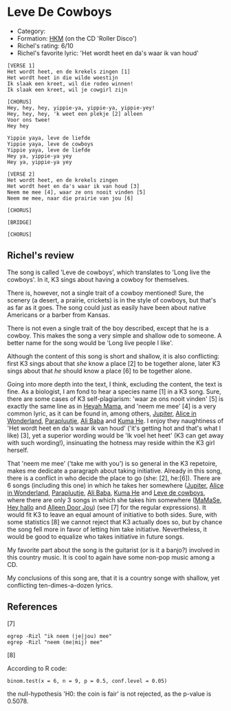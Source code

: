 # Leve De Cowboys

 * Category: 
 * Formation: [HKM](Hkm.md) (on the CD 'Roller Disco')
 * Richel's rating: 6/10
 * Richel's  favorite lyric: 'Het wordt heet en da's waar ik van houd'

```
[VERSE 1]
Het wordt heet, en de krekels zingen [1]
Het wordt heet in die wilde woestijn
Ik slaak een kreet, wil die rodeo winnen!
Ik slaak een kreet, wil je cowgirl zijn

[CHORUS]
Hey, hey, hey, yippie-ya, yippie-ya, yippie-yey!
Hey, hey, hey, 'k weet een plekje [2] alleen 
Voor ons twee!
Hey hey

Yippie yaya, leve de liefde
Yippie yaya, leve de cowboys
Yippie yaya, leve de liefde
Hey ya, yippie-ya yey
Hey ya, yippie-ya yey

[VERSE 2]
Het wordt heet, en de krekels zingen
Het wordt heet en da's waar ik van houd [3]
Neem me mee [4], waar ze ons nooit vinden [5]
Neem me mee, naar die prairie van jou [6]

[CHORUS]

[BRIDGE]

[CHORUS]
```

## Richel's review

The song is called 'Leve de cowboys', which translates to 'Long live the
cowboys'. In it, K3 sings about having a cowboy for themselves.

There is, however, not a single trait of a cowboy mentioned! Sure, the
scenery (a desert, a prairie, crickets) is in the style of cowboys,
but that's as far as it goes. The song could just as easily have been
about native Americans or a barber from Kansas.

There is not even a single trait of the boy described, except that
he is a cowboy. This makes the song a very simple and shallow ode
to someone. A better name for the song would be 'Long live people I like'.

Although the content of this song is short and shallow, it is also conflicting:
first K3 sings about that *she* know a place [2] to be together alone, 
later K3 sings about that *he* should know a place [6] to be together alone.

Going into more depth into the text, I think, excluding the content,
the text is fine. As a biologist, I am fond to hear a species name [1] 
in a K3 song. Sure, there are some cases of K3 self-plagiarism: 
'waar ze ons nooit vinden' [5] is exactly the same line as 
in [Heyah Mama](HeyahMama.md), and 'neem me mee' [4] is a very common 
lyric, as it can be found in, 
among others, [Jupiter](Jupiter.md), [Alice in Wonderland](AliceInWonderland.md),
[Parapluutje](Parapluutje.md), [Ali Baba](AliBaba.md) and
[Kuma He](KumaHe.md). I enjoy they naughtiness 
of 'Het wordt heet en da's waar ik van houd' ('it's getting hot and
that's what I like) [3], yet a superior wording would be 'Ik voel het 
heet' (K3 can get away with such wording!), insinuating the hotness may
reside within the K3 girl herself.

That 'neem me mee' ('take me with you') is so general in the K3 repetoire,
makes me dedicate a paragraph about taking initiative. Already in this song,
there is a conflict in who decide the place to go (she: [2], he:[6]).
There are 6 songs (including this one) in which he takes 
her somewhere ([Jupiter](Jupiter.md), [Alice in Wonderland](AliceInWonderland.md),
[Parapluutje](Parapluutje.md), [Ali Baba](AliBaba.md), [Kuma He](KumaHe.md)
and [Leve de cowboys](LeveDeCowboys.md), where there are only
3 songs in which she takes him somewhere ([MaMaSe](MaMaSe.md), 
[Hey hallo](HeyHallo.md) and 
[Alleen Door Jou](AlleenDoorJou.md)) (see [7] for the regular expressions).
It would fit K3 to leave an equal amount of initiative to both sides.
Sure, with some statistics [8] we cannot reject that K3 actually 
does so, but by chance the song fell more in favor of letting him take
initiative. Nevertheless, it would be good to equalize who takes
initiative in future songs.

My favorite part about the song is the guitarist (or is it a banjo?)
involved in this country music. It is cool to again have some non-pop music
among a CD.

My conclusions of this song are, that it is a country songe with shallow, 
yet conflicting ten-dimes-a-dozen lyrics.

## References

[7]

```
egrep -Rizl "ik neem (je|jou) mee"
egrep -Rizl "neem (me|mij) mee"
```

[8]

According to R code:

```{r}
binom.test(x = 6, n = 9, p = 0.5, conf.level = 0.05)
```

the null-hypothesis 'H0: the coin is fair' is not rejected, as
the p-value is 0.5078.
